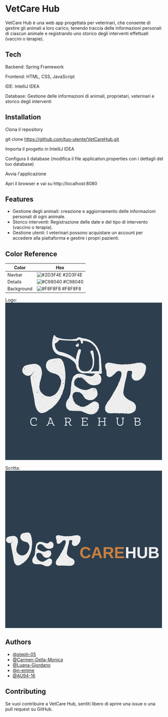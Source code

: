 
# VetCare Hub

VetCare Hub è una web app progettata per veterinari, che consente di gestire gli animali a loro carico, tenendo traccia delle informazioni personali di ciascun animale e registrando uno storico degli interventi effettuati (vaccini o terapie).

## Tech

Backend: Spring Framework

Frontend: HTML, CSS, JavaScript

IDE: IntelliJ IDEA

Database: Gestione delle informazioni di animali, proprietari, veterinari e storico degli interventi

## Installation

Clona il repository

git clone https://github.com/tuo-utente/VetCareHub.git

Importa il progetto in IntelliJ IDEA

Configura il database (modifica il file application.properties con i dettagli del tuo database)

Avvia l'applicazione

Apri il browser e vai su http://localhost:8080

## Features

- Gestione degli animali: creazione e aggiornamento delle informazioni personali di ogni animale.
- Storico interventi: Registrazione delle date e del tipo di intervento (vaccino o terapia).
- Gestione utenti: I veterinari possono acquistare un account per accedere alla piattaforma e gestire i propri pazienti.

## Color Reference

| Color      | Hex                                                                |
|------------| ------------------------------------------------------------------ |
| Navbar     | ![#2D3F4E](https://placehold.co/15x15/2D3F4E/2D3F4E.png) #2D3F4E |
| Details    | ![#C98040](https://placehold.co/15x15/C98040/C98040.png) #C98040 |
| Background | ![#F8F8F8](https://placehold.co/15x15/F8F8F8/F8F8F8.png) #F8F8F8 |

Logo:
![logo_vet.png](src/main/resources/static/immagini/logo_vet.png)

Scritta:
![scritta_logo_sfondo.png](src/main/resources/static/immagini/scritta_logo_sfondo.png)

## Authors

- [@steph-05](https://github.com/steph-05)
- [@Carmen-Della-Monica](https://github.com/Carmen-Della-Monica)
- [@Luana-Giordano](https://github.com/Luana-Giordano)
- [@n-emme](https://github.com/n-emme)
- [@AU94-16](https://github.com/AU94-16)

## Contributing

Se vuoi contribuire a VetCare Hub, sentiti libero di aprire una issue o una pull request su GitHub.

